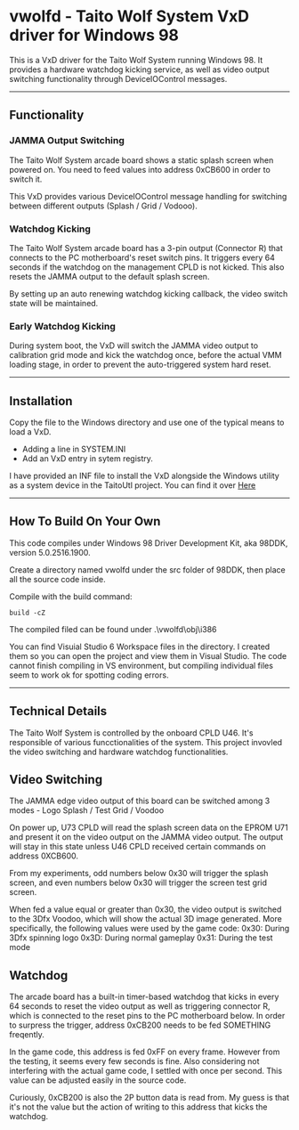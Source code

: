 # vwolfd - Taito Wolf System VxD driver for Windows 98

This is a VxD driver for the Taito Wolf System running Windows 98. It provides a hardware watchdog kicking service, as well as video output switching functionality through DeviceIOControl messages.

-------------

## Functionality

### JAMMA Output Switching

The Taito Wolf System arcade board shows a static splash screen when powered on. You need to feed values into address 0xCB600 in order to switch it.

This VxD provides various DeviceIOControl message handling for switching between different outputs (Splash / Grid / Vodooo).

### Watchdog Kicking

The Taito Wolf System arcade board has a 3-pin output (Connector R) that connects to the PC motherboard's reset switch pins. It triggers every 64 seconds if the watchdog on the management CPLD is not kicked. This also resets the JAMMA output to the default splash screen.

By setting up an auto renewing watchdog kicking callback, the video switch state will be maintained.

### Early Watchdog Kicking

During system boot, the VxD will switch the JAMMA video output to calibration grid mode and kick the watchdog once, before the actual VMM loading stage, in order to prevent the auto-triggered system hard reset.

-------------

## Installation

Copy the file to the Windows directory and use one of the typical means to load a VxD.
- Adding a line in SYSTEM.INI
- Add an VxD entry in sytem registry.

I have provided an INF file to install the VxD alongside the Windows utility as a system device in the TaitoUtl project. You can find it over [Here](https://github.com/jeffqchen/TaitoUtl)

-------------

## How To Build On Your Own

This code compiles under Windows 98 Driver Development Kit, aka 98DDK, version 5.0.2516.1900.

Create a directory named vwolfd under the src folder of 98DDK, then place all the source code inside.

Compile with the build command:

```
build -cZ
```

The compiled filed can be found under .\vwolfd\obj\i386

You can find Visuial Studio 6 Workspace files in the directory. I created them so you can open the project and view them in Visual Studio. The code cannot finish compiling in VS environment, but compiling individual files seem to work ok for spotting coding errors.

-------------

## Technical Details

The Taito Wolf System is controlled by the onboard CPLD U46. It's responsible of various funcctionalities of the system. This project invovled the video switching and hardware watchdog functionalities.

## Video Switching

The JAMMA edge video output of this board can be switched among 3 modes - Logo Splash / Test Grid / Voodoo

On power up, U73 CPLD will read the splash screen data on the EPROM U71 and present it on the video output on the JAMMA video output. The output will stay in this state unless U46 CPLD received certain commands on address 0XCB600.

From my experiments, odd numbers below 0x30 will trigger the splash screen, and even numbers below 0x30 will trigger the screen test grid screen.

When fed a value equal or greater than 0x30, the video output is switched to the 3Dfx Voodoo, which will show the actual 3D image generated. More specifically, the following values were used by the game code:
0x30: During 3Dfx spinning logo
0x3D: During normal gameplay
0x31: During the test mode

## Watchdog

The arcade board has a built-in timer-based watchdog that kicks in every 64 seconds to reset the video output as well as triggering connector R, which is connected to the reset pins to the PC motherboard below. In order to surpress the trigger, address 0xCB200 needs to be fed SOMETHING freqently.

In the game code, this address is fed 0xFF on every frame. However from the testing, it seems every few seconds is fine. Also considering not interfering with the actual game code, I settled with once per second. This value can be adjusted easily in the source code.

Curiously, 0xCB200 is also the 2P button data is read from. My guess is that it's not the value but the action of writing to this address that kicks the watchdog.
